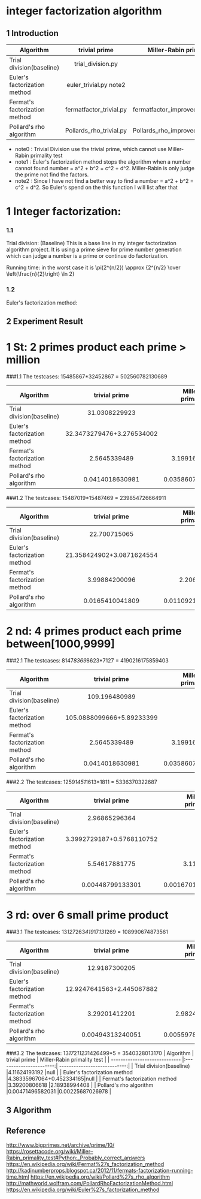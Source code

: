 integer factorization algorithm
======
1 Introduction
------
| Algorithm        				| trivial prime           | Miller-Rabin primality test  |
| ----------------------------- |:-----------------------:| ----------------------------:|
| Trial division(baseline)      |trial_division.py 		  |note0 					 	 |
| Euler's factorization method  |euler_trivial.py note2   |note1						 |
| Fermat's factorization method |fermatfactor_trivial.py  |fermatfactor_improved_prime.py|
| Pollard's rho algorithm 		|Pollards_rho_trivial.py  |Pollards_rho_improved_prime.py|

* note0 : Trivial Division use the trivial prime, which cannot use Miller-Rabin primality test
* note1 : Euler's factorization method stops the algorithm
		  when a number cannot found number = a^2 + b^2 = c^2 + d^2. 
		  Miller-Rabin is only judge the prime not find the factors.
* note2 : Since I have not find a better way to find a number = a^2 + b^2 = c^2 + d^2. 
		  So Euler's spend on the this function I will list after that 

# 1 Integer factorization:

### 1.1
Trial division: (Baseline)
This is a base line in my integer factorization algorithm project. It is using 
a prime sieve for prime number generation which can judge a number is a prime or 
continue do factorization.

Running time: in the worst case it is \pi(2^{n/2}) \approx {2^{n/2} \over \left(\frac{n}{2}\right)  \ln 2}  

### 1.2
Euler's factorization method:

2 Experiment Result
------
# 1 St: 2 primes product each prime > million
###1.1
The testcases: 15485867*32452867 = 502560782130689

| Algorithm        				| trivial prime           | Miller-Rabin primality test  |
| ----------------------------- |:-----------------------:| ----------------------------:|
| Trial division(baseline)      |31.0308229923 		  	  |null 					 	 |
| Euler's factorization method  |32.3473279476+3.276534002|null							 |
| Fermat's factorization method |2.5645339489  			  |3.19916701317 				 |
| Pollard's rho algorithm 		|0.0414018630981          |0.0358607769012 				 |

###1.2
The testcases: 15487019*15487469 = 239854726664911

| Algorithm        				| trivial prime           | Miller-Rabin primality test  |
| ----------------------------- |:-----------------------:| ----------------------------:|
| Trial division(baseline)      |22.700715065 		  	  |null 					 	 |
| Euler's factorization method  |21.358424902+3.0871624554|null							 |
| Fermat's factorization method |3.99884200096  		  |2.206387043					 |
| Pollard's rho algorithm 		|0.0165410041809          |0.0110921859741 				 |

# 2 nd: 4 primes product each prime between[1000,9999]

###2.1
The testcases: 8147*8369*8623*7127 = 4190216175859403

| Algorithm        				| trivial prime           | Miller-Rabin primality test  |
| ----------------------------- |:-----------------------:| ----------------------------:|
| Trial division(baseline)      |109.196480989 		  	  |null 					 	 |
| Euler's factorization method  |105.0888099666+5.89233399|null							 |
| Fermat's factorization method |2.5645339489  			  |3.19916701317 				 |
| Pollard's rho algorithm 		|0.0414018630981          |0.0358607769012 				 |

###2.2
The testcases: 1259*1451*1613*1811 = 5336370322687

| Algorithm        				| trivial prime           | Miller-Rabin primality test  |
| ----------------------------- |:-----------------------:| ----------------------------:|
| Trial division(baseline)      |2.96865296364 		  	  |null 					 	 |
| Euler's factorization method  |3.3992729187+0.5768110752|null							 |
| Fermat's factorization method |5.54617881775  	      |3.116948843 				 	 |
| Pollard's rho algorithm 		|0.00448799133301         |0.00167012214661 		 	 |

# 3 rd: over 6 small prime product

###3.1
The testcases: 13*127*263*419*17*131*269 = 108990674873561

| Algorithm        				| trivial prime           | Miller-Rabin primality test  |
| ----------------------------- |:-----------------------:| ----------------------------:|
| Trial division(baseline)      |12.9187300205 		  	  |null 					 	 |
| Euler's factorization method  |12.9247641563+2.445067882|null							 |
| Fermat's factorization method |3.29201412201  		  |2.98240017891 				 |
| Pollard's rho algorithm 		|0.00494313240051         |0.00559782981873 			 |

###3.2
The testcases: 13*17*2*1123*1426499*5 = 3540328013170
| Algorithm        				| trivial prime           | Miller-Rabin primality test  |
| ----------------------------- |:-----------------------:| ----------------------------:|
| Trial division(baseline)      |4.11624193192 		  	  |null 					 	 |
| Euler's factorization method  |4.38335967064+0.452334165|null							 |
| Fermat's factorization method |3.39200806618 		  	  |2.18938994408 				 |
| Pollard's rho algorithm 		|0.00471496582031         |0.00225687026978		 		 |

3 Algorithm
------



Reference
------
http://www.bigprimes.net/archive/prime/10/
https://rosettacode.org/wiki/Miller–Rabin_primality_test#Python:_Probably_correct_answers
https://en.wikipedia.org/wiki/Fermat%27s_factorization_method
http://kadinumberprops.blogspot.ca/2012/11/fermats-factorization-running-time.html
https://en.wikipedia.org/wiki/Pollard%27s_rho_algorithm
http://mathworld.wolfram.com/PollardRhoFactorizationMethod.html
https://en.wikipedia.org/wiki/Euler%27s_factorization_method
